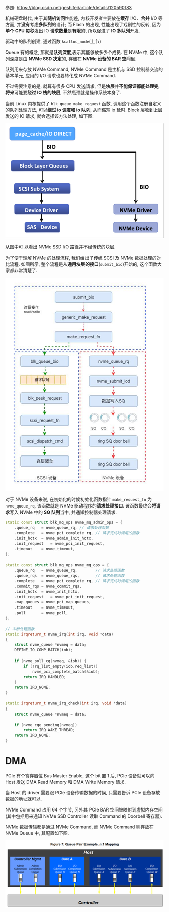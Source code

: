 





参照: https://blog.csdn.net/geshifei/article/details/120590183

机械硬盘时代, 由于其**随机访问**性能差, 内核开发者主要放在**缓存** I/O、**合并** I/O 等方面, 并**没有**考虑**多队列**的设计; 而 Flash 的出现, 性能出现了戏剧性的反转, 因为**单个 CPU 每秒**发出 IO **请求数量**是**有限**的, 所以促进了 **IO 多队列**开发.

驱动中的队列创建, 通过函数 `kcalloc_node`(上节)

Queue 有的概念, 那就是**队列深度**,表示其能够放多少个成员. 在 NVMe 中, 这个队列深度是由 **NVMe SSD 决定**的, 存储在 **NVMe 设备的 BAR 空间**里.

队列用来存放 NVMe Command, NVMe Command 是主机与 SSD 控制器交流的基本单元, 应用的 I/O 请求也要转化成 NVMe Command.

不过需要注意的是, 就算有很多 CPU 发送请求, 但是**块层**并**不能保证都能处理完**, **将来**可能要**绕过 IO 栈的块层**, 不然瓶颈就是操作系统本身了.

当前 Linux 内核提供了 `blk_queue_make_request` 函数, 调用这个函数注册自定义的队列处理方法, 可以**绕过 io 调度和 io 队列**, 从而缩短 io 延时. Block 层收到上层发送的 IO 请求, 就会选择该方法处理, 如下图: 

![2023-03-16-21-10-20.png](./images/2023-03-16-21-10-20.png)

从图中可 以看出 NVMe SSD I/O 路径并不经传统的块层.










为了便于理解 NVMe 的处理流程, 我们给出了传统 SCSI 及 NVMe 数据处理的对比流程. 如图所示, 整个流程是从**通用块层的接口**(`submit_bio`)开始的, 这个函数大家都非常清楚了.

![2023-02-09-21-45-27.png](./images/2023-02-09-21-45-27.png)

对于 NVMe 设备来说, 在初始化的时候初始化函数指针 `make_request_fn` 为 `nvme_queue_rq`, 该函数就是 NVMe 驱动程序的**请求处理接口**. 该函数最终会**将请求**写入 NVMe 中的 **SQ 队列**当中, 并通知控制器处理请求.

```cpp
static const struct blk_mq_ops nvme_mq_admin_ops = {
	.queue_rq	= nvme_queue_rq, // 请求处理函数
	.complete	= nvme_pci_complete_rq, // 请求完成时调用的函数
	.init_hctx	= nvme_admin_init_hctx,
	.init_request	= nvme_pci_init_request,
	.timeout	= nvme_timeout,
};

static const struct blk_mq_ops nvme_mq_ops = {
	.queue_rq	= nvme_queue_rq,        // 请求处理函数
	.queue_rqs	= nvme_queue_rqs,       // 请求处理函数
	.complete	= nvme_pci_complete_rq, // 请求完成时调用的函数
	.commit_rqs	= nvme_commit_rqs,
	.init_hctx	= nvme_init_hctx,
	.init_request	= nvme_pci_init_request,
	.map_queues	= nvme_pci_map_queues,
	.timeout	= nvme_timeout,
	.poll		= nvme_poll,
};

// 中断处理函数
static irqreturn_t nvme_irq(int irq, void *data)
{
	struct nvme_queue *nvmeq = data;
	DEFINE_IO_COMP_BATCH(iob);

	if (nvme_poll_cq(nvmeq, &iob)) {
		if (!rq_list_empty(iob.req_list))
			nvme_pci_complete_batch(&iob);
		return IRQ_HANDLED;
	}
	return IRQ_NONE;
}

static irqreturn_t nvme_irq_check(int irq, void *data)
{
	struct nvme_queue *nvmeq = data;

	if (nvme_cqe_pending(nvmeq))
		return IRQ_WAKE_THREAD;
	return IRQ_NONE;
}
```




# DMA

PCIe 有个寄存器位 Bus Master Enable, 这个 bit 置 1 后, PCIe 设备就可以向 Host 发送 DMA Read Memory 和 DMA Write Memory 请求.

当 Host 的 driver 需要跟 PCIe 设备传输数据的时候, 只需要告诉 PCIe 设备存放数据的地址就可以.

NVMe Command 占用 64 个字节, 另外其 PCIe BAR 空间被映射到虚拟内存空间(其中包括用来通知 NVMe SSD Controller 读取 Command 的 Doorbell 寄存器).

NVMe 数据传输都是通过 NVMe Command, 而 NVMe Command 则存放在 NVMe Queue 中, 其配置如下图.

![2023-03-16-22-03-20.png](./images/2023-03-16-22-03-20.png)

